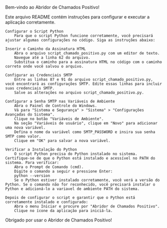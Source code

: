 Bem-vindo ao Abridor de Chamados Positivo!

Este arquivo README contém instruções para configurar e executar a aplicação corretamente.

    Configurar o Script Python
        Para que o script Python funcione corretamente, você precisará ajustar algumas configurações no código. Siga as instruções abaixo:

    Inserir o Caminho da Assinatura HTML
        Abra o arquivo script_chamado_positivo.py com um editor de texto.
        Navegue até a linha 62 do arquivo.
        Substitua o caminho para a assinatura HTML no código com o caminho correto onde você salvou o arquivo.

    Configurar as Credenciais SMTP
        Entre as linhas 87 e 91 do arquivo script_chamado_positivo.py, você encontrará as configurações SMTP. Edite essas linhas para incluir suas credenciais SMTP.
        Salve as alterações no arquivo script_chamado_positivo.py.

    Configurar a Senha SMTP nas Variáveis de Ambiente
        Abra o Painel de Controle do Windows.
        Vá para "Sistema e Segurança" > "Sistema" > "Configurações Avançadas do Sistema".
        Clique no botão "Variáveis de Ambiente".
        Na seção "Variáveis de usuário", clique em "Novo" para adicionar uma nova variável.
        Defina o nome da variável como SMTP_PASSWORD e insira sua senha SMTP como valor.
        Clique em "OK" para salvar a nova variável.

    Verificar a Instalação do Python
        O script Python precisa do Python instalado no sistema. Certifique-se de que o Python está instalado e acessível no PATH do sistema. Para verificar:
        Abra o Prompt de Comando (cmd).
        Digite o comando a seguir e pressione Enter:
        python --version
        Se o Python estiver instalado corretamente, você verá a versão do Python. Se o comando não for reconhecido, você precisará instalar o Python e adicioná-lo a variavel de ambiente PATH do sistema.

    Depois de configurar o script e garantir que o Python está corretamente instalado e configurado:
        Abra o menu Iniciar e procure por "Abridor de Chamados Positivo".
        Clique no ícone da aplicação para iniciá-la.

Obrigado por usar o Abridor de Chamados Positivo!
